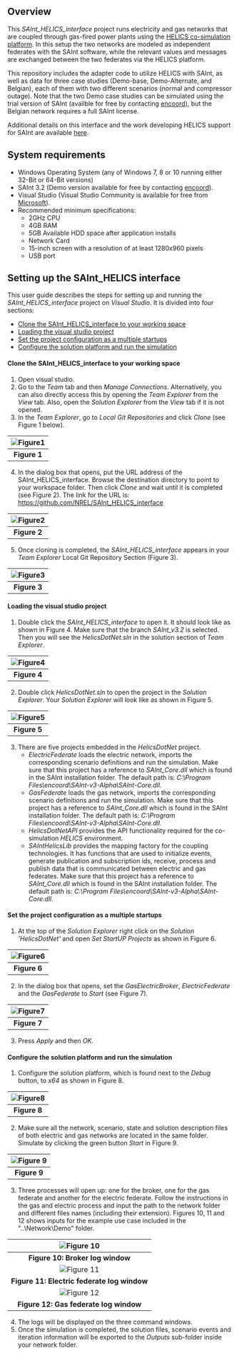 ## Overview

This *SAInt_HELICS_interface* project runs electricity and gas networks that are coupled through gas-fired power plants using the [HELICS co-simulation platform](https://docs.helics.org/en/latest/). In this setup the two networks are modeled as independent federates with the SAInt software, while the relevant values and messages are exchanged between the two federates via the HELICS platform. 

This repository includes the adapter code to utilize HELICS with SAInt, as well as data for three case studies (Demo-base, Demo-Alternate, and Belgian), each of them with two different scenarios (normal and compressor outage). Note that the two Demo case studies can be simulated using the trial version of SAInt (availble for free by contacting [encoord](https://www.encoord.com/ContactUs.html)), but the Belgian network requires a full SAInt license. 

Additional details on this interface and the work developing HELICS support for SAInt are available [here](https://www.encoord.com/CaseStudyHELICS.html#top).  

## System requirements 

   - Windows Operating System (any of Windows 7, 8 or 10 running either 32-Bit or 64-Bit versions)
   - SAInt 3.2 (Demo version available for free by contacting [encoord](https://www.encoord.com/ContactUs.html)).
   - Visual Studio (Visual Studio Community is available for free from [Microsoft](https://visualstudio.microsoft.com/free-developer-offers/)).
   - Recommended minimum specifications:
      - 2GHz CPU
      - 4GB RAM
      - 5GB Available HDD space after application installs
      - Network Card
      - 15-inch screen with a resolution of at least 1280x960 pixels
      - USB port

## Setting up the SAInt_HELICS interface 

This user guide describes the steps for setting up and running the *SAInt_HELICS_interface* project on *Visual Studio*. It is divided into four sections:
- [Clone the SAInt_HELICS_interface to your working space](#Clone-the-SAInt_HELICS_interface-to-your-working-space)
- [Loading the visual studio project ](#Loading-the-visual-studio-project)
- [Set the project configuration as a multiple startups](#Set-the-project-configuration-as-a-multiple-startups)
- [Configure the solution platform and run the simulation](#Configure-the-solution-platform-and-run-the-simulation)

#### Clone the SAInt_HELICS_interface to your working space
  1. Open visual studio.
  2. Go to the *Team* tab and then *Manage Connections*. Alternatively, you can also directly access this by opening the *Team Explorer* from the *View* tab. Also, open the *Solution Explorer* from the *View* tab if it is not opened.
  3. In the *Team Explorer*, go to *Local Git Repositories* and click *Clone* (see Figure 1 below).
     
   |![Figure1](ReadMeImages/Figure1.png)| 
   |:--:|
   |<b>Figure 1</b>|

  4. In the dialog box that opens, put the URL address of the SAInt_HELICS_interface. Browse the destination directory to point to your workspace folder. Then click *Clone* and wait until it is completed (see Figure 2). The link for the URL is: https://github.com/NREL/SAInt_HELICS_interface
     
   |![Figure2](ReadMeImages/Figure2.png)|
   |:--:|
   |<b>Figure 2</b>|

  5. Once cloning is completed, the *SAInt_HELICS_interface* appears in your *Team Explorer* Local Git Repository Section (Figure 3).
     
   |![Figure3](ReadMeImages/Figure3.png)|
   |:--:|
   |<b>Figure 3</b>|
   
#### Loading the visual studio project 
  1. Double click the *SAInt_HELICS_interface* to open it. It should look like as shown in Figure 4. Make sure that the branch *SAInt_v3.2* is selected. Then you will see the *HelicsDotNet.sln* in the solution section of *Team Explorer*.

   |![Figure4](ReadMeImages/Figure4.png)|
   |:--:|
   |<b>Figure 4</b>|

  2. Double click *HelicsDotNet.sln* to open the project in the *Solution Explorer*. Your *Solution Explorer* will look like as shown in Figure 5.
  
   |![Figure5](ReadMeImages/Figure5.png)|
   |:--:|
   |<b>Figure 5</b>|

  3. There are five projects embedded in the *HelicsDotNet* project.
     - *ElectricFederate* loads the electric network, imports the corresponding scenario definitions and run the simulation. Make sure that this project has a reference to *SAInt_Core.dll* which is found in the SAInt installation folder. The default path is: *C:\Program Files\encoord\SAInt-v3-Alpha\SAInt-Core.dll*.
     - *GasFederate* loads the gas network, imports the corresponding scenario definitions and run the simulation. Make sure that this project has a reference to *SAInt_Core.dll* which is found in the SAInt installation folder. The default path is: *C:\Program Files\encoord\SAInt-v3-Alpha\SAInt-Core.dll*.
     - *HelicsDotNetAPI* provides the API functionality required for the co-simulation *HELICS* environment.
     - *SAIntHelicsLib* provides the mapping factory for the coupling technologies. It has functions that are used to initialize events, generate publication and subscription ids, receive, process and publish data that is communicated between electric and gas federates. Make sure that this project has a reference to *SAInt_Core.dll* which is found in the SAInt installation folder. The default path is: *C:\Program Files\encoord\SAInt-v3-Alpha\SAInt-Core.dll*.

#### Set the project configuration as a multiple startups
  1. At the top of the *Solution Explorer* right click on the *Solution 'HelicsDotNet'* and open *Set StartUP Projects* as shown in Figure 6. 
    
   |![Figure6](ReadMeImages/Figure6.png)| 
   |:--:|
   |<b>Figure 6</b>|

  2. In the dialog box that opens, set the *GasElectricBroker*, *ElectricFederate* and the *GasFederate* to *Start* (see Figure 7). 
    
   |![Figure7](ReadMeImages/Figure7.png)| 
   |:--:|
   |<b>Figure 7</b>|

  3. Press *Apply* and then *OK*.
   
#### Configure the solution platform and run the simulation
  1. Configure the solution platform, which is found next to the *Debug* button, to *x64* as shown in Figure 8. 
    
   |![Figure8](ReadMeImages/Figure8.png)|
   |:--:|
   |<b>Figure 8</b>|

  2. Make sure all the network, scenario, state and solution description files of both electric and gas networks are located in the same folder. Simulate by clicking the green button *Start* in Figure 9. 
    
   |![Figure 9](ReadMeImages/Figure9.png)|
   |:--:|
   |<b>Figure 9</b>|

  3. Three processes will open up: one for the broker, one for the gas federate and another for the electric federate. Follow the instructions in the gas and electric process and input the path to the network folder and different files names (including their extension). Figures 10, 11 and 12 shows inputs for the example use case included in the "..\Network\Demo\" folder.    
   
   |![Figure 10](ReadMeImages/Figure10.png)|
   |:--:|
   |<b>Figure 10: Broker log window</b>| 
   |![Figure 11](ReadMeImages/Figure11.png)|
   |<b>Figure 11: Electric federate log window</b>|
   |![Figure 12](ReadMeImages/Figure12.png)|
   |<b>Figure 12: Gas federate log window</b>|

  4. The logs will be displayed on the three command windows.
  5. Once the simulation is completed, the solution files, scenario events and iteration information will be exported to the *Outputs* sub-folder inside your network folder.
